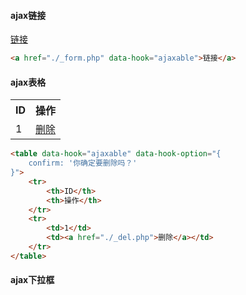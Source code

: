 <script src="/dist/jquery/jquery.min.js"></script>
<script src="/dist/hapj/js/hapj.min.js"></script>
<script src="/dist/hapj/js/hapj.ui.min.js"></script>

#### ajax链接

<a href="./_form.php" data-hook="ajaxable">链接</a>
```html
<a href="./_form.php" data-hook="ajaxable">链接</a>
```

#### ajax表格

<table data-hook="ajaxable" data-hook-option="{
    confirm: '你确定要删除吗？'
}">
    <tr>
        <th>ID</th>
        <th>操作</th>
    </tr>
    <tr>
        <td>1</td>
        <td><a href="./_del.php">删除</a></td>
    </tr>
</table>

```html
<table data-hook="ajaxable" data-hook-option="{
    confirm: '你确定要删除吗？'
}">
    <tr>
        <th>ID</th>
        <th>操作</th>
    </tr>
    <tr>
        <td>1</td>
        <td><a href="./_del.php">删除</a></td>
    </tr>
</table>
```

#### ajax下拉框
